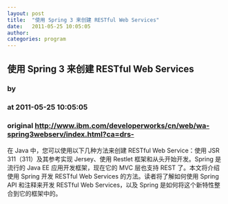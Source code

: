 ```yaml
---
layout: post
title:  "使用 Spring 3 来创建 RESTful Web Services"
date:   2011-05-25 10:05:05
author: 
categories: program
---
```


## 使用 Spring 3 来创建 RESTful Web Services
### by 
### at 2011-05-25 10:05:05
### original <http://www.ibm.com/developerworks/cn/web/wa-spring3webserv/index.html?ca=drs->

在 Java 中，您可以使用以下几种方法来创建 RESTful Web Service：使用 JSR 311（311）及其参考实现 
            Jersey、使用 Restlet 框架和从头开始开发。Spring 是流行的 Java EE 应用开发框架，现在它的 MVC 
            层也支持 REST 了。本文将介绍使用 Spring 开发 RESTful Web Services 的方法。读者将了解如何使用 Spring API 
            和注释来开发 RESTful Web Services，以及 Spring 是如何将这个新特性整合到它的框架中的。